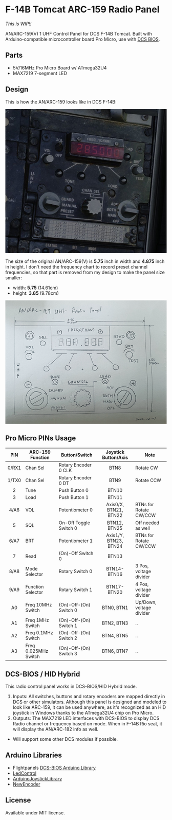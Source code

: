 # F-14B Tomcat ARC-159 Radio Panel

*This is WIP!!*

AN/ARC-159(V) 1 UHF Control Panel for DCS F-14B Tomcat. Built with Arduino-compatible microcontroller board Pro Micro, use with [DCS BIOS](https://github.com/dcs-bios/dcs-bios).

## Parts

* 5V/16MHz Pro Micro Board w/ ATmega32U4
* MAX7219 7-segment LED

## Design

This is how the AN/ARC-159 looks like in DCS F-14B:

![arc-159 in DCS](assets/arc-159.jpg)

The size of the original AN/ARC-159(V) is **5.75** inch in width and **4.875** inch in height. I don't need the frequency chart to record preset channel frequencies, so that part is removed from my design to make the panel size smaller:

* width: **5.75** (14.61cm)
* height: **3.85** (9.78cm)

![Panel Design](assets/design.png)

## Pro Micro PINs Usage

|  PIN  | ARC-159 Function     | Button/Switch          |  Joystick Button/Axis | Note                     |
|:-----:|----------------------|------------------------|:---------------------:|--------------------------|
| 0/RX1 | Chan Sel             | Rotary Encoder 0 CLK   |          BTN8         | Rotate CW                |
| 1/TX0 | Chan Sel             | Rotary Encoder 0 DT    |          BTN9         | Rotate CCW               |
|   2   | Tune                 | Push Button 0          |         BTN10         |                          |
|   3   | Load                 | Push Button 1          |         BTN11         |                          |
|  4/A6 | VOL                  | Potentiometer 0        | Axis0/X, BTN21, BTN22 | BTNs for Rotate CW/CCW   |
|   5   | SQL                  | On-Off Toggle Switch 0 |         BTN12, BTN25  | Off needed as well       |
|  6/A7 | BRT                  | Potentiometer 1        | Axis1/Y, BTN23, BTN24 | BTNs for Rotate CW/CCW   |
|   7   | Read                 | (On)-Off Switch 0      |         BTN13         |                          |
|  8/A8 | Mode Selector        | Rotary Switch 0        |      BTN14-BTN16      | 3 Pos, voltage divider   |
|  9/A9 | Function Selector    | Rotary Switch 1        |      BTN17-BTN20      | 4 Pos, voltage divider   |
|   A0  | Freq 10MHz Switch    | (On)-Off-(On) Switch 0 |       BTN0, BTN1      | Up/Down, voltage divider |
|   A1  | Freq 1MHz Switch     | (On)-Off-(On) Switch 1 |       BTN2, BTN3      | ..                       |
|   A2  | Freq 0.1MHz Switch   | (On)-Off-(On) Switch 2 |       BTN4, BTN5      | ..                       |
|   A3  | Freq 0.025MHz Switch | (On)-Off-(On) Switch 3 |       BTN6, BTN7      | ..                       |

## DCS-BIOS / HID Hybrid

This radio control panel works in DCS-BIOS/HID Hybrid mode.

1. Inputs: All switches, buttons and rotary encoders are mapped directly in DCS or other simulators. Although this panel is designed and modeled to look like ARC-159,
it can be used anywhere, as it's recognized as an HID joystick in Windows thanks to the ATmega32U4 chip on Pro Micro.
1. Outputs: The MAX7219 LED interfaces with DCS-BIOS to display DCS Radio channel or frequency based on mode. When in F-14B Rio seat, it will display the AN/ARC-182 info as well.
  * Will support some other DCS modules if possible.

## Arduino Libraries

* Flightpanels [DCS-BIOS Arduino Library](https://github.com/DCSFlightpanels/dcs-bios-arduino-library)
* [LedControl](https://github.com/wayoda/LedControl)
* [ArduinoJoystickLibrary](https://github.com/MHeironimus/ArduinoJoystickLibrary)
* [NewEncoder](https://github.com/gfvalvo/NewEncoder)

## License

Available under MIT license.

